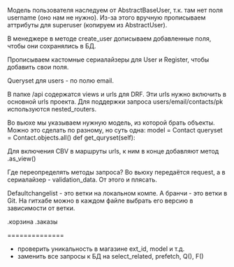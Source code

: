 Модель пользователя наследуем от AbstractBaseUser, т.к. там нет поля username (оно нам не нужно).
Из-за этого вручную прописываем аттрибуты для superuser (копируем из AbstractUser).

В менеджере в методе create_user дописываем добавленные поля, чтобы они сохранялись в БД.

Прописываем кастомные сериалайзеры для User и Register, чтобы добавить свои поля.


Queryset для users - по полю email.

В папке /api содержатся views и urls для DRF. Эти urls нужно включить в основной urls проекта.
Для поддержки запроса users/email/contacts/pk используются nested_routers.

Во вьюхе мы указываем нужную модель, из которой брать объекты.
Можно это сделать по разному, но суть одна:
model = Contact
queryset = Contact.objects.all()
def get_quryset(self):

Для включения CBV в маршруты urls, к ним в конце добавляют метод .as_view()

Где переопределять методы запроса? Во вьюху передаётся request, а 
в сериалайзер - validation_data. От этого и плясать.

Defaultchangelist - это ветки на локальном компе. А бранчи - это ветки в Git. На 
гитхабе можно в каждом файле выбрать его версию в зависимости от ветки.
 
.корзина
.заказы

==============
- проверить уникальность в магазине ext_id, model и т.д.
- заменить все запросы к БД на select_related, prefetch, Q(), F()